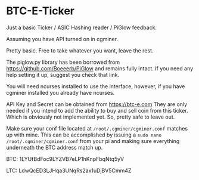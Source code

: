 BTC-E-Ticker
============

Just a basic Ticker / ASIC Hashing reader / PiGlow feedback.

Assuming you have API turned on in cgminer.

Pretty basic. Free to take whatever you want, leave the rest.

The piglow.py library has been borrowed from https://github.com/Boeeerb/PiGlow and remains fully intact. If you need any help setting it up, suggest you check that link.

You will need ncurses installed to use the interface, however, if you have cgminer installed you already have ncurses.

API Key and Secret can be obtained from https://btc-e.com They are only needed if you intend to add the ability to buy and sell coin from this ticker. Which is obviously not implemented yet. So, pretty safe to leave out.

Make sure your conf file located at `/root/.cgminer/cgminer.conf` matches up with mine. This can be accomplished by issuing a `sudo nano /root/.cgminer/cgminer.conf` from your pi and making sure everything underneath the BTC address match up.

BTC: 1LYUfBdFoc9LYZVB7eLP1hKnpFbqNtq5yV

LTC: LdwQcED3LJHqa3UNqRs2ax1uDjBV5Cmm4Z
